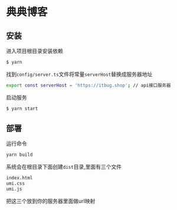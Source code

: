 # 典典博客

## 安装

进入项目根目录安装依赖

```bash
$ yarn
```


找到`config/server.ts`文件将常量`serverHost`替换成服务器地址

```bash
export const serverHost = 'https://itbug.shop'; // api接口服务器
```

启动服务

```bash
$ yarn start
```

## 部署
运行命令
```bash
yarn build
```
系统会在根目录下面创建`dist`目录,里面有三个文件
```bash
index.html
umi.css
umi.js
```
把这三个放到你的服务器里面做url映射
